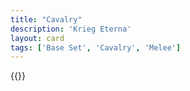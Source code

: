 ```yaml
---
title: "Cavalry"
description: 'Krieg Eterna'
layout: card
tags: ['Base Set', 'Cavalry', 'Melee']
---
```

{{<card-detail-page title="Calvary" artwork="Scotland Forever! by Elizabeth Thompson (1881)" />}}